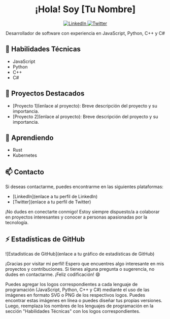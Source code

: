 <h1 align="center">¡Hola! Soy [Tu Nombre]</h1>
<p align="center">
  <a href="[enlace a tu perfil de LinkedIn]">
    <img src="https://img.shields.io/badge/LinkedIn-Profile-blue" alt="LinkedIn">
  </a>
  <a href="[enlace a tu perfil de Twitter]">
    <img src="https://img.shields.io/badge/Twitter-Follow-blue" alt="Twitter">
  </a>
</p>

<p align="center">Desarrollador de software con experiencia en JavaScript, Python, C++ y C#</p>

## 🔧 Habilidades Técnicas

- JavaScript
- Python
- C++
- C#

## 🚀 Proyectos Destacados

- [Proyecto 1](enlace al proyecto): Breve descripción del proyecto y su importancia.
- [Proyecto 2](enlace al proyecto): Breve descripción del proyecto y su importancia.

## 🌱 Aprendiendo

- Rust
- Kubernetes

## 📫 Contacto

Si deseas contactarme, puedes encontrarme en las siguientes plataformas:

- [LinkedIn](enlace a tu perfil de LinkedIn)
- [Twitter](enlace a tu perfil de Twitter)

¡No dudes en conectarte conmigo! Estoy siempre dispuesto/a a colaborar en proyectos interesantes y conocer a personas apasionadas por la tecnología.

## ⚡ Estadísticas de GitHub

![Estadísticas de GitHub](enlace a tu gráfico de estadísticas de GitHub)

¡Gracias por visitar mi perfil! Espero que encuentres algo interesante en mis proyectos y contribuciones. Si tienes alguna pregunta o sugerencia, no dudes en contactarme. ¡Feliz codificación! 😄

Puedes agregar los logos correspondientes a cada lenguaje de programación (JavaScript, Python, C++ y C#) mediante el uso de las imágenes en formato SVG o PNG de los respectivos logos. Puedes encontrar estas imágenes en línea o puedes diseñar tus propias versiones. Luego, reemplaza los nombres de los lenguajes de programación en la sección "Habilidades Técnicas" con los logos correspondientes.
